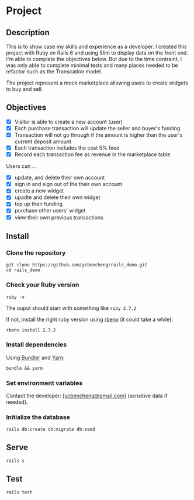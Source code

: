# Project

## Description

This is to show case my skills and experience as a developer. I created this project with Ruby on Rails 6 and using Slim to display data on the front end. I'm able to complete the objectives below. But due to the time contraint, I was only able to complete minimal tests and many places needed to be refactor such as the Transcation model.

The project represent a mock marketplace allowing users to create widgets to buy and sell.

## Objectives

- [x] Visitor is able to create a new account (user)
- [x] Each purchase transaction will update the seller and buyer's funding
- [x] Transaction will not go through if the amount is higher than the user's current deposit amount
- [x] Each transaction includes the cost 5% feed
- [x] Record each transaction fee as revenue in the marketplace table

Users can ...

- [x] update, and delete their own account
- [x] sign in and sign out of the their own account
- [x] create a new widget
- [x] upadte and delete their own widget
- [x] top up their funding
- [x] purchase other users' widget
- [x] view their own previous transactions

## Install

### Clone the repository

```shell
git clone https://github.com/ycbencheng/rails_demo.git
cd rails_demo
```

### Check your Ruby version

```shell
ruby -v
```

The ouput should start with something like `ruby 2.7.2`

If not, install the right ruby version using [rbenv](https://github.com/rbenv/rbenv) (it could take a while):

```shell
rbenv install 2.7.2
```

### Install dependencies

Using [Bundler](https://github.com/bundler/bundler) and [Yarn](https://github.com/yarnpkg/yarn):

```shell
bundle && yarn
```

### Set environment variables

Contact the developer: [ycbencheng@gmail.com] (sensitive data if needed).

### Initialize the database

```shell
rails db:create db:migrate db:seed
```

## Serve

```shell
rails s
```

## Test

```shell
rails test
```
